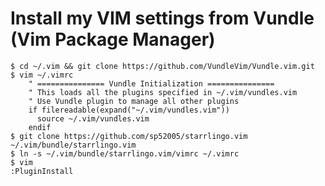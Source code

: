 # Install my VIM settings from Vundle (Vim Package Manager)

    $ cd ~/.vim && git clone https://github.com/VundleVim/Vundle.vim.git
    $ vim ~/.vimrc
		" =============== Vundle Initialization ===============
		" This loads all the plugins specified in ~/.vim/vundles.vim
		" Use Vundle plugin to manage all other plugins
		if filereadable(expand("~/.vim/vundles.vim"))
		  source ~/.vim/vundles.vim
		endif
    $ git clone https://github.com/sp52005/starrlingo.vim ~/.vim/bundle/starrlingo.vim
    $ ln -s ~/.vim/bundle/starrlingo.vim/vimrc ~/.vimrc
    $ vim
    :PluginInstall
